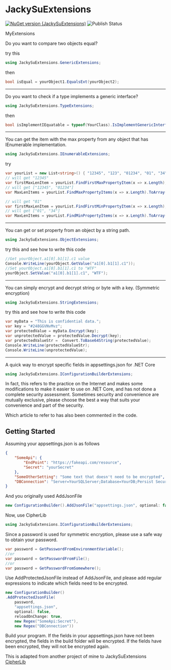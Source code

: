 # JackySuExtensions
[![NuGet version (JackySuExtensions)](https://img.shields.io/nuget/v/JackySuExtensions.svg?style=flat-square)](https://www.nuget.org/packages/JackySuExtensions/)
![Publish Status](https://github.com/twjackysu/JackySuExtensions/actions/workflows/nuget-publish.yml/badge.svg)

MyExtensions

Do you want to compare two objects equal?

try this

```csharp
using JackySuExtensions.GenericExtensions;
```

then
```csharp
bool isEqual = yourObject1.EqualsExt(yourObject2);
```
---
Do you want to check if a type implements a generic interface?

```csharp
using JackySuExtensions.TypeExtensions;
```

then
```csharp
bool isImplementIEquatable = typeof(YourClass).IsImplementGenericInterface(typeof(IEquatable<>));
```
---
You can get the item with the max property from any object that has IEnumerable implementation.
```csharp
using JackySuExtensions.IEnumerableExtensions;
```

try
```csharp
var yourList = new List<string>() { "12345", "123", "01234", "01", "34" };
// will get "12345"
var firstMaxLenItem = yourList.FindFirstMaxPropertyItem(x => x.Length);
// will get ["12345", "01234"]
var MaxLenItems = yourList.FindMaxPropertyItems(x => x.Length).ToArray();

// will get "01"
var firstMaxLenItem = yourList.FindFirstMinPropertyItem(x => x.Length);
// will get ["01", "34"]
var MaxLenItems = yourList.FindMinPropertyItems(x => x.Length).ToArray();
```

---
You can get or set property from an object by a string path.
```csharp
using JackySuExtensions.ObjectExtensions;
```

try this and see how to write this code
```csharp
//Get yourObject.a1[0].b1[1].c1 value
Console.WriteLine(yourObject.GetValue("a1[0].b1[1].c1"));
//Set yourObject.a1[0].b1[1].c1 to "WTF"
yourObject.SetValue("a1[0].b1[1].c1", "WTF");
```

---
You can simply encrypt and decrypt string or byte with a key. (Symmetric encryption)
```csharp
using JackySuExtensions.StringExtensions;
```

try this and see how to write this code
```csharp
var myData = "This is confidential data.";
var key = "#248GGVNvMvz";
var protectedValue = myData.Encrypt(key);
var unprotectedValue = protectedValue.Decrypt(key);
var protectedValueStr =  Convert.ToBase64String(protectedValue);
Console.WriteLine(protectedValueStr);
Console.WriteLine(unprotectedValue);
```

---
A quick way to encrypt specific fields in appsettings.json for .NET Core
```csharp
using JackySuExtensions.IConfigurationBuilderExtensions;
```
In fact, this refers to the practice on the Internet and makes some modifications to make it easier to use on .NET Core, and has not done a complete security assessment. Sometimes security and convenience are mutually exclusive, please choose the best a way that suits your convenience and part of the security.

Which article to refer to has also been commented in the code.

 ## Getting Started

Assuming your appsettings.json is as follows
```json
{
    "SomeApi": {
        "EndPoint": "https://fakeapi.com/resource",
        "Secret": "yourSecret"
    },
    "SomeOtherSetting": "Some text that doesn't need to be encrypted",
    "DBConnection": "Server=YourSQLServer;Database=YourDB;Persist Security Info=True;User ID=YourUser;Password=YourPassword;"
}
```
And you originally used AddJsonFile
```C#
new ConfigurationBuilder().AddJsonFile("appsettings.json", optional: false, reloadOnChange: true);
```
Now, use CipherLib
```C#
using JackySuExtensions.IConfigurationBuilderExtensions;
```
Since a password is used for symmetric encryption, please use a safe way to obtain your password.
```C#
var password = GetPasswordFromEnvironmentVariable();
//or
var password = GetPasswordFromFile();
//or
var password = GetPasswordFromSomewhere();
```
Use AddProtectedJsonFile instead of AddJsonFile, and please add regular expressions to indicate which fields need to be encrypted.
```C#
new ConfigurationBuilder()
.AddProtectedJsonFile(
    password,
    "appsettings.json", 
    optional: false,
    reloadOnChange: true, 
    new Regex("SomeApi:Secret"), 
    new Regex("DBConnection"))
```
Build your program. If the fields in your appsettings.json have not been encrypted, the fields in the build folder will be encrypted. If the fields have been encrypted, they will not be encrypted again.

This is adapted from another project of mine to JackySuExtensions [CipherLib](https://github.com/TWKuanLun/CipherLib)

